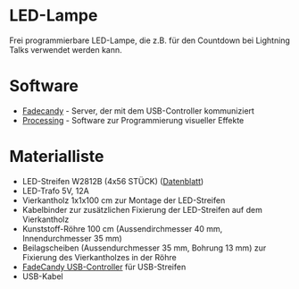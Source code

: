 # LED-Lampe
Frei programmierbare LED-Lampe, die z.B. für den Countdown bei Lightning Talks verwendet werden kann.

# Software

* [Fadecandy](https://github.com/scanlime/fadecandy) - Server, der mit dem USB-Controller kommuniziert
* [Processing](https://processing.org) - Software zur Programmierung visueller Effekte

# Materialliste

* LED-Streifen W2812B (4x56 STÜCK) ([Datenblatt](https://www.seeedstudio.com/document/pdf/WS2812B%20Datasheet.pdf))
* LED-Trafo 5V, 12A
* Vierkantholz 1x1x100 cm zur Montage der LED-Streifen
* Kabelbinder zur zusätzlichen Fixierung der LED-Streifen auf dem Vierkantholz
* Kunststoff-Röhre 100 cm (Aussendirchmesser 40 mm, Innendurchmesser 35 mm)
* Beilagscheiben (Aussendurchmesser 35 mm, Bohrung 13 mm) zur Fixierung des Vierkantholzes in der Röhre
* [FadeCandy USB-Controller](https://www.adafruit.com/product/1689) für USB-Streifen
* USB-Kabel
